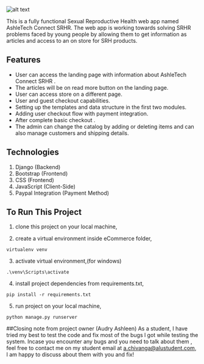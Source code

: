 
![alt text](static/images/ashletech-connect-high-resolution-logo-white-transparent.png)

This is a fully functional Sexual Reproductive Health  web app  named AshleTech Connect SRHR. The web app is working towards solving SRHR problems faced by young people by allowing them to get information as articles and access to an on store for SRH products.

## Features
- User can access the landing page with information about AshleTech Connect SRHR .
- The articles will be on read more button on the landing page.
- User can access store on a different page.
- User and guest checkout capabilities.
- Setting up the templates and data structure in the first two modules.
- Adding user checkout flow with payment integration.
- After complete basic checkout .
- The admin can change the catalog by adding or deleting items and can also manage customers and shipping details.

## Technologies
1. Django (Backend)
2. Bootstrap (Frontend)
3. CSS (Frontend)
4. JavaScript (Client-Side)
5. Paypal Integration (Payment Method)



## To Run This Project
1. clone this project on your local machine,

2. create a virtual environment inside eCommerce folder,
```
virtualenv venv
```
3. activate virtual environment,(for windows)
```
.\venv\Scripts\activate 
```
4. install project dependencies from requirements.txt,
```
pip install -r requirements.txt
```
5. run project on your local machine,
```
python manage.py runserver
```



##Closing note from project owner (Audry Ashleen)
As a student, I have tried my best to test the code and fix most of the bugs l got while testing the system. Incase you encounter any bugs and you need to talk about them , feel free to contact me on my student email at a.chivanga@alustudent.com, I am happy to discuss about them with you and fix!
